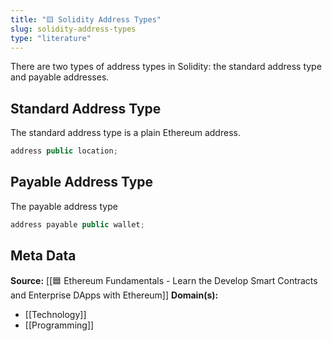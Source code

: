 ```yaml
---
title: "🟨 Solidity Address Types"
slug: solidity-address-types
type: "literature"
---
```


There are two types of address types in Solidity: the standard address type and payable addresses.

## Standard Address Type

The standard address type is a plain Ethereum address.

```js
address public location;
```

## Payable Address Type

The payable address type 

```js
address payable public wallet;
```

## Meta Data

**Source:** [[🟦 Ethereum Fundamentals - Learn the Develop Smart Contracts and Enterprise DApps with Ethereum]]
**Domain(s):**
- [[Technology]]
- [[Programming]]
